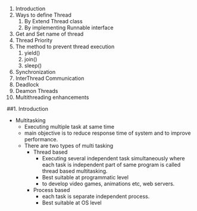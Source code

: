 1. Introduction 
2. Ways to define Thread
    1. By Extend Thread class
    2. By implementing Runnable interface
3. Get and Set name of thread 
4. Thread Priority 
5. The method to prevent thread execution 
    1. yield()
    2. join()
    3. sleep()
6. Synchronization 
7. InterThread Communication 
8. Deadlock 
9. Deamon Threads
10. Multithreading enhancements


##1. Introduction

* Multitasking
  - Executing multiple task at same time
  - main objective is to reduce response time of system and to improve performance. 
  - There are two types of multi tasking
     * Thread based
        -  Executing several independent task simultaneously where each task is independent part of same program is called thread based multitasking. 
        - Best suitable at programmatic level
        - to develop video games, animations etc, web servers.    
     * Process based
        - each task is separate independent process.
        - Best suitable at OS level 
            